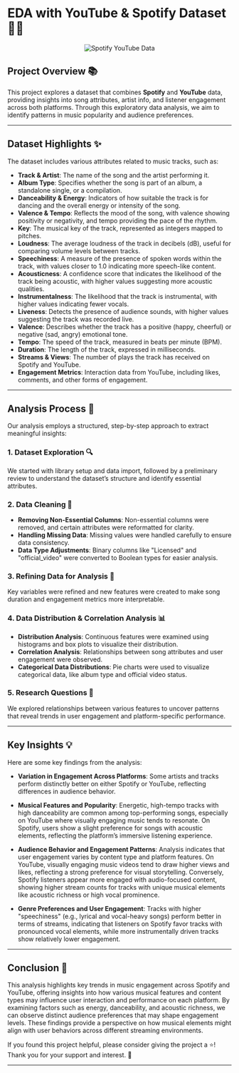 # EDA with YouTube & Spotify Dataset 📀🎼 

<p align="center">
  <img src="https://www.tunelf.com/wp-content/uploads/2020/06/add-spotify-music-to-video-1.jpg" alt="Spotify YouTube Data">
</p>

## Project Overview 📚

This project explores a dataset that combines **Spotify** and **YouTube** data, providing insights into song attributes, artist info, and listener engagement across both platforms. Through this exploratory data analysis, we aim to identify patterns in music popularity and audience preferences.

---

## Dataset Highlights ✨

The dataset includes various attributes related to music tracks, such as:

- **Track & Artist**: The name of the song and the artist performing it.
- **Album Type**: Specifies whether the song is part of an album, a standalone single, or a compilation.
- **Danceability & Energy**: Indicators of how suitable the track is for dancing and the overall energy or intensity of the song.
- **Valence & Tempo**: Reflects the mood of the song, with valence showing positivity or negativity, and tempo providing the pace of the rhythm.
- **Key**: The musical key of the track, represented as integers mapped to pitches.
- **Loudness**: The average loudness of the track in decibels (dB), useful for comparing volume levels between tracks.
- **Speechiness**: A measure of the presence of spoken words within the track, with values closer to 1.0 indicating more speech-like content.
- **Acousticness**: A confidence score that indicates the likelihood of the track being acoustic, with higher values suggesting more acoustic qualities.
- **Instrumentalness**: The likelihood that the track is instrumental, with higher values indicating fewer vocals.
- **Liveness**: Detects the presence of audience sounds, with higher values suggesting the track was recorded live.
- **Valence**: Describes whether the track has a positive (happy, cheerful) or negative (sad, angry) emotional tone.
- **Tempo**: The speed of the track, measured in beats per minute (BPM).
- **Duration**: The length of the track, expressed in milliseconds.
- **Streams & Views**: The number of plays the track has received on Spotify and YouTube.
- **Engagement Metrics**: Interaction data from YouTube, including likes, comments, and other forms of engagement.


---

## Analysis Process 🧮

Our analysis employs a structured, step-by-step approach to extract meaningful insights:

### 1. Dataset Exploration 🔍
We started with library setup and data import, followed by a preliminary review to understand the dataset’s structure and identify essential attributes.

### 2. Data Cleaning 🧹
- **Removing Non-Essential Columns**: Non-essential columns were removed, and certain attributes were reformatted for clarity. 
- **Handling Missing Data**: Missing values were handled carefully to ensure data consistency.
- **Data Type Adjustments**: Binary columns like "Licensed" and "official_video" were converted to Boolean types for easier analysis.

### 3. Refining Data for Analysis 🔧
Key variables were refined and new features were created to make song duration and engagement metrics more interpretable.

### 4. Data Distribution & Correlation Analysis  📊
- **Distribution Analysis**: Continuous features were examined using histograms and box plots to visualize their distribution.
- **Correlation Analysis**: Relationships between song attributes and user engagement were observed.
- **Categorical Data Distributions**: Pie charts were used to visualize categorical data, like album type and official video status.

### 5. Research Questions 🔄
We explored relationships between various features to uncover patterns that reveal trends in user engagement and platform-specific performance.

---

## Key Insights 💡

Here are some key findings from the analysis:

- **Variation in Engagement Across Platforms**: Some artists and tracks perform distinctly better on either Spotify or YouTube, reflecting differences in audience behavior.
  
- **Musical Features and Popularity**: Energetic, high-tempo tracks with high danceability are common among top-performing songs, especially on YouTube where visually engaging music tends to resonate. On Spotify, users show a slight preference for songs with acoustic elements, reflecting the platform’s immersive listening experience.
  
- **Audience Behavior and Engagement Patterns**: Analysis indicates that user engagement varies by content type and platform features. On YouTube, visually engaging music videos tend to draw higher views and likes, reflecting a strong preference for visual storytelling. Conversely, Spotify listeners appear more engaged with audio-focused content, showing higher stream counts for tracks with unique musical elements like acoustic richness or high vocal prominence.
  
- **Genre Preferences and User Engagement**: Tracks with higher "speechiness" (e.g., lyrical and vocal-heavy songs) perform better in terms of streams, indicating that listeners on Spotify favor tracks with pronounced vocal elements, while more instrumentally driven tracks show relatively lower engagement.

---

## Conclusion 🎯

This analysis highlights key trends in music engagement across Spotify and YouTube, offering insights into how various musical features and content types may influence user interaction and performance on each platform. By examining factors such as energy, danceability, and acoustic richness, we can observe distinct audience preferences that may shape engagement levels. These findings provide a perspective on how musical elements might align with user behaviors across different streaming environments.

If you found this project helpful, please consider giving the project a ⭐! Thank you for your support and interest. 🙏

---
